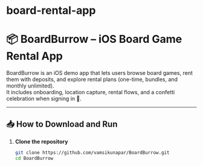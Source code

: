 # board-rental-app
# 📦 BoardBurrow – iOS Board Game Rental App

BoardBurrow is an iOS demo app that lets users browse board games, rent them with deposits, and explore rental plans (one-time, bundles, and monthly unlimited).  
It includes onboarding, location capture, rental flows, and a confetti celebration when signing in 🎉.

---

## 📥 How to Download and Run

1. **Clone the repository**
   ```bash
   git clone https://github.com/vamsikunapar/BoardBurrow.git
   cd BoardBurrow
